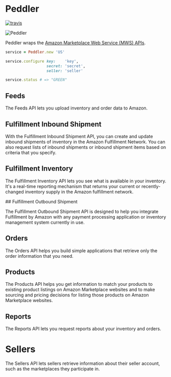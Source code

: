 # Peddler

[![travis][1]][2]

![Peddler][3]

Peddler wraps the [Amazon Marketplace Web Service (MWS) APIs][4].

```ruby
service = Peddler.new 'US'

service.configure key:    'key',
                  secret: 'secret',
                  seller: 'seller'

service.status # => "GREEN"
```

## Feeds

The Feeds API lets you upload inventory and order data to Amazon.

## Fulfillment Inbound Shipment

With the Fulfillment Inbound Shipment API, you can create and update inbound
shipments of inventory in the Amazon Fulfillment Network. You can also request
lists of inbound shipments or inbound shipment items based on criteria that you
specify.

## Fulfillment Inventory

The Fulfillment Inventory API lets you see what is available in your inventory.
It's a real-time reporting mechanism that returns your current or
recently-changed inventory supply in the Amazon fulfillment network.

## Fulfillment Outbound Shipment

The Fulfillment Outbound Shipment API is designed to help you integrate
Fulfillment by Amazon with any payment processing application or inventory
management system currently in use.

## Orders

The Orders API helps you build simple applications that retrieve only the order
information that you need.

## Products

The Products API helps you get information to match your products to existing
product listings on Amazon Marketplace websites and to make sourcing and
pricing decisions for listing those products on Amazon Marketplace websites.

## Reports

The Reports API lets you request reports about your inventory and orders.

# Sellers

The Sellers API lets sellers retrieve information about their seller account,
such as the marketplaces they participate in.

[1]: https://secure.travis-ci.org/papercavalier/peddler.png
[2]: http://travis-ci.org/papercavalier/peddler
[3]: http://f.cl.ly/items/0W3V0A1Z110Q0x461b3H/mussels.jpeg
[4]: https://developer.amazonservices.com/gp/mws/docs.html
